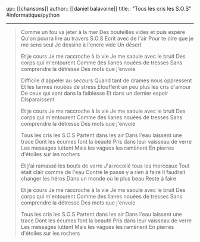 up:: [[chansons]]
author:: [[daniel balavoine]]
title:: "Tous les cris les S.O.S"
#informatique/python 

---

> Comme un fou va jeter à la mer
> Des bouteilles vides et puis espère
> Qu'on pourra lire au travers
> S.O.S Ecrit avec de l'air
> Pour te dire que je me sens seul
> Je dessine à l'encre vide
> Un désert
>
> Et je cours
> Je me raccroche à la vie 
> Je me saoule avec le bruit 
> Des corps qui m'entourent
> Comme des lianes nouées de tresses
> Sans comprendre la détresse
> Des mots que j'envoie
>
> Difficile d'appeler au secours
> Quand tant de drames nous oppressent
> Et les larmes nouées de stress
> Etouffent un peu plus les cris d'amour
> De ceux qui sont dans la faiblesse
> Et dans un dernier espoir
> Disparaissent
> 
> Et je cours
> Je me raccroche à la vie 
> Je me saoule avec le bruit 
> Des corps qui m'entourent
> Comme des lianes nouées de tresses
> Sans comprendre la détresse
> Des mots que j'envoie
>
> Tous les cris les S.O.S
> Partent dans les air
> Dans l'eau laissent une trace
> Dont les écumes font la beauté
> Pris dans leur vaisseau de verre 
> Les messages luttent 
> Mais les vagues les ramènent
> En pierres d'étoiles sur les rochers
> 
> Et j'ai ramassé les bouts de verre
> J'ai recollé tous les morceaux
> Tout était clair comme de l'eau
> Contre le passé y a rien à faire
> Il faudrait changer les héros
> Dans un monde où le plus beau 
> Reste à faire
> 
> Et je cours
> Je me raccroche à la vie 
> Je me saoule avec le bruit 
> Des corps qui m'entourent
> Comme des lianes nouées de tresses
> Sans comprendre la détresse
> Des mots que j'envoie
>
> Tous les cris les S.O.S
> Partent dans les air
> Dans l'eau laissent une trace
> Dont les écumes font la beauté
> Pris dans leur vaisseau de verre 
> Les messages luttent 
> Mais les vagues les ramènent
> En pierres d'étoiles sur les rochers
>